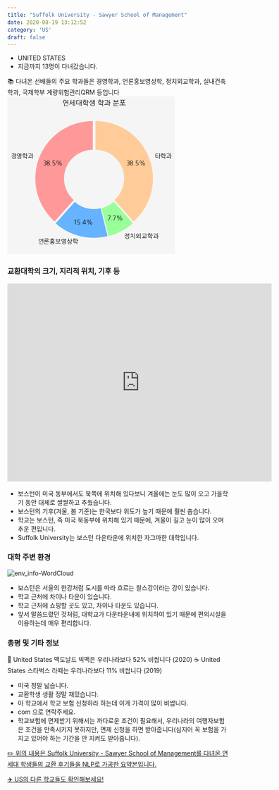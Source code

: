 ```yaml
---
title: "Suffolk University - Sawyer School of Management"
date: 2020-08-19 13:12:52
category: 'US'
draft: false
---
```



* UNITED STATES
* 지금까지 13명이 다녀갔습니다. 

📚 다녀온 선배들의 주요 학과들은 경영학과, 언론홍보영상학, 정치외교학과, 실내건축학과, 국제학부 계량위험관리QRM 등입니다
![department-info](../plots/US000171.png)
### 교환대학의 크기, 지리적 위치, 기후 등
<iframe
width="600"
height="450"
frameborder="0" style="border:0"
src="https://www.google.com/maps/embed/v1/place?key=AIzaSyC9e1AME-pVmWC4hBpFdu5S4dKzyepa3HQ&q=Suffolk+University+-+Sawyer+School+of+Management&center=42.35782310000001,-71.06101720000002&zoom=14" allowfullscreen>
</iframe>

* 보스턴이 미국 동부에서도 북쪽에 위치해 있다보니 겨울에는 눈도 많이 오고 가을학기 동안 대체로 쌀쌀하고 추웠습니다.
* 보스턴의 기후(겨울, 봄 기준)는 한국보다 위도가 높기 때문에 훨씬 춥습니다.
* 학교는 보스턴, 즉 미국 북동부에 위치해 있기 때문에, 겨울이 길고 눈이 많이 오며 추운 편입니다.
* Suffolk University는 보스턴 다운타운에 위치한 자그마한 대학입니다.


### 대학 주변 환경

![env_info-WordCloud](../univ_wordclouds_okt/env_info/US000171_env_info_okt.png)

* 보스턴은 서울의 한강처럼 도시를 따라 흐르는 찰스강이라는 강이 있습니다.
* 학교 근처에 차이나 타운이 있습니다.
* 학교 근처에 쇼핑할 곳도 있고, 차이나 타운도 있습니다.
* 앞서 말씀드렸던 것처럼, 대학교가 다운타운내에 위치하여 있기 때문에 편의시설을 이용하는데 매우 편리합니다.


### 총평 및 기타 정보 
🍔 United States 맥도날드 빅맥은 우리나라보다 52% 비쌉니다 (2020)
☕️ United States 스타벅스 라떼는 우리나라보다 11% 비쌉니다 (2019)
* 미국 정말 넓습니다.
* 교환학생 생활 정말 재밌습니다.
* 아 학교에서 학교 보험 신청하라 하는데 이게 가격이 많이 비쌉니다.
* com 으로 연락주세요.
* 학교보험에 면제받기 위해서는 까다로운 조건이 필요해서, 우리나라의 여행자보험은 조건을 만족시키지 못하지만, 면제 신청을 하면 받아줍니다(심지어 꼭 보험을 가지고 있어야 하는 기간을 안 지켜도 받아줍니다).


[✏️ 위의 내용은 Suffolk University - Sawyer School of Management를 다녀온 연세대 학생들의 교환 후기들을 NLP로 가공한 요약본입니다.](http://oia.yonsei.ac.kr/partner/expReport.asp?ucode=US000171&bgbn=A)

[✈️ US의 다른 학교들도 확인해보세요!](https://yonsei-exchange.netlify.app/?category=US)
